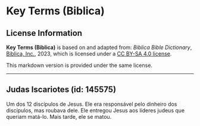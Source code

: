 # Key Terms (Biblica)

## License Information

**Key Terms (Biblica)** is based on and adapted from: _Biblica Bible Dictionary_, [Biblica, Inc.](https://www.biblica.com/), 2023, which is licensed under a [CC BY-SA 4.0 license](https://creativecommons.org/licenses/by-sa/4.0/legalcode.en).

This markdown version is provided under the same license.



--------------------------------

## Judas Iscariotes (id: 145575)

Um dos 12 discípulos de Jesus. Ele era responsável pelo dinheiro dos discípulos, mas roubava dele. Ele entregou Jesus aos líderes judeus que queriam matá\-lo. Mais tarde, ele se matou.


